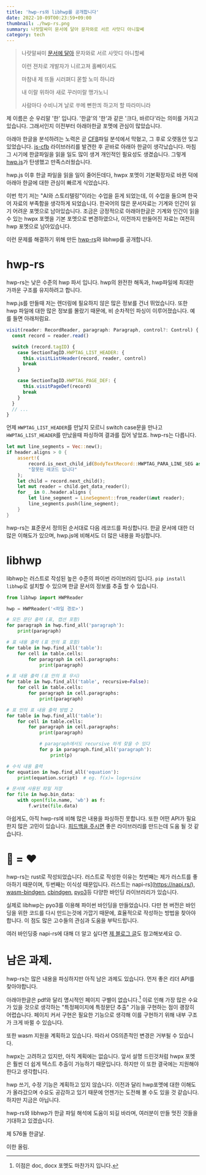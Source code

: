 ```yaml
---
title: 'hwp-rs와 libhwp를 공개합니다'
date: 2022-10-09T00:23:59+09:00
thumbnail: ./hwp-rs.png
summary: 나랏말싸미 문서에 달아 문자와로 서르 사맛디 아니할쎄
category: tech
---
```

> 나랏말싸미 [문서에 달아](https://ko.wikipedia.org/wiki/%EC%9D%B8%EA%B0%84%EC%9D%B4_%EC%9D%BD%EC%9D%84_%EC%88%98_%EC%9E%88%EB%8A%94_%EB%A7%A4%EC%B2%B4) 문자와로 서르 사맛디 아니할쎄
>
> 이런 젼차로 개발자가 니르고져 홀빼이셔도
>
> 마참내 제 뜨들 시러펴디 몯할 노미 하니라
>
> 내 이랄 위하야 새로 꾸러미랄 맹가노니
>
> 사람마다 수비니겨 날로 쑤메 뼌한킈 하고저 할 따라미니라

제 이름은 순 우리말 '한' 입니다. '한글'의 '한'과 같은 '크다, 바르다'라는 의미를 가지고 있습니다. 그래서인지 이전부터 아래아한글 포멧에 관심이 많았습니다.

아래아 한글을 분석하려는 노력은 곧 [CFB](https://ko.wikipedia.org/wiki/%EB%B3%B5%ED%95%A9_%ED%8C%8C%EC%9D%BC_%EC%9D%B4%EC%A7%84_%ED%98%95%EC%8B%9D)파일 분석에서 막혔고, 그 후로 오랫동안 잊고 있었습니다.
[js-cfb](https://github.com/SheetJS/js-cfb) 라이브러리를 발견한 후 곧바로 아래아 한글이 생각났습니다. 마침 그 시기에 한글파일을 읽을 일도 많이 생겨 개인적인 필요성도 생겼습니다. 그렇게 [hwp.js](https://github.com/hahnlee/hwp.js)가 탄생했고 만족스러웠습니다.

hwp.js 이후 한글 파일을 읽을 일이 줄어든데다, hwpx 포멧이 기본확장자로 바뀐 덕에 아래아 한글에 대한 관심이 빠르게 식었습니다.

이번 학기 저는 "AI와 스토리텔링"이라는 수업을 듣게 되었는데, 이 수업을 들으며 한국어 자료의 부족함을 생각하게 되었습니다. 한국어의 많은 문서자료는 기계와 인간이 읽기 어려운 포멧으로 남아있습니다. 조금은 긍정적으로 아래아한글은 기계와 인간이 읽을 수 있는 hwpx 포멧을 기본 포멧으로 변경하였으나, 이전까지 만들어진 자료는 여전히 hwp 포멧으로 남아있습니다.

이런 문제를 해결하기 위해 만든 [hwp-rs](https://github.com/hahnlee/hwp-rs)와 libhwp를 공개합니다.

# hwp-rs
hwp-rs는 낮은 수준의 hwp 파서 입니다. hwp의 완전한 해독과, hwp파일에 최대한 가까운 구조를 유지하려고 합니다.

hwp.js를 만들때 저는 렌더링에 필요하지 않은 많은 정보를 건너 뛰었습니다. 또한 hwp 파일에 대한 많은 정보를 몰랐기 때문에, 비 순차적인 파싱이 이루어졌습니다.
예를 들면 아래처럼요.
```js
visit(reader: RecordReader, paragraph: Paragraph, control?: Control) {
  const record = reader.read()

  switch (record.tagID) {
    case SectionTagID.HWPTAG_LIST_HEADER: {
      this.visitListHeader(record, reader, control)
      break
    }

    case SectionTagID.HWPTAG_PAGE_DEF: {
      this.visitPageDef(record)
      break
    }
  }
  // ...
}
```
언제 `HWPTAG_LIST_HEADER`를 만날지 모르니 switch case문을 만나고 `HWPTAG_LIST_HEADER`를 만났을때 파싱하여 결과를 집어 넣었죠. hwp-rs는 다릅니다.

```rs
let mut line_segments = Vec::new();
if header.aligns > 0 {
    assert!(
        record.is_next_child_id(BodyTextRecord::HWPTAG_PARA_LINE_SEG as u32),
        "잘못된 레코드 입니다"
    );
    let child = record.next_child();
    let mut reader = child.get_data_reader();
    for _ in 0..header.aligns {
        let line_segment = LineSegment::from_reader(&mut reader);
        line_segments.push(line_segment);
    }
}
```
hwp-rs는 표준문서 정의된 순서대로 다음 레코드를 파싱합니다. 한글 문서에 대한 더 많은 이해도가 있으며, hwp.js에 비해서도 더 많은 내용을 파싱합니다.

# libhwp
libhwp는 러스트로 작성된 높은 수준의 파이썬 라이브러리 입니다. `pip install libhwp`로 설치할 수 있으며 한글 문서의 정보를 추출 할 수 있습니다.
```python
from libhwp import HWPReader

hwp = HWPReader('<파일 경로>')

# 모든 문단 출력 (표, 캡션 포함)
for paragraph in hwp.find_all('paragraph'):
    print(paragraph)

# 표 내용 출력 (표 안의 표 포함)
for table in hwp.find_all('table'):
    for cell in table.cells:
        for paragraph in cell.paragraphs:
            print(paragraph)

# 표 내용 출력 (표 안의 표 무시)
for table in hwp.find_all('table', recursive=False):
    for cell in table.cells:
        for paragraph in cell.paragraphs:
            print(paragraph)

# 표 안의 표 내용 출력 방법 2
for table in hwp.find_all('table'):
    for cell in table.cells:
        for paragraph in cell.paragraphs:
            print(paragraph)

            # paragraph에서도 recursive 하게 찾을 수 있다
            for p in paragraph.find_all('paragraph'):
                print(p)

# 수식 내용 출력
for equation in hwp.find_all('equation'):
    print(equation.script)  # eg. f(x)= logx+sinx

# 문서에 사용된 파일 저장
for file in hwp.bin_data:
    with open(file.name, 'wb') as f:
        f.write(file.data)
```
아쉽게도, 아직 hwp-rs에 비해 많은 내용을 파싱하진 못합니다. 또한 어떤 API가 필요한지 많은 고민이 있습니다. [피드백을 주시면](https://github.com/hahnlee/hwp-rs/discussions) 좋은 라이브러리를 만드는데 도움 될 것 같습니다.

# 🦀 = ❤
hwp-rs는 rust로 작성되었습니다. 러스트로 작성한 이유는 첫번째는 제가 러스트를 좋아하기 때문이며, 두번째는 이식성 때문입니다. 러스트는 napi-rs](https://napi.rs/), [wasm-bindgen](https://github.com/rustwasm/wasm-bindgen), [cbindgen](https://github.com/eqrion/cbindgen), [pyo3](https://pyo3.rs/)등 다양한 바인딩 라이브러리가 있습니다.

실제로 libhwp는 pyo3를 이용해 파이썬 바인딩을 만들었습니다. 다만 현 버전은 바인딩을 위한 코드를 다시 만드는것에 가깝기 때문에, 효율적으로 작성하는 방법을 찾아야합니다.
이 점도 많은 고수들의 관심과 도움을 부탁드립니다.

여러 바인딩중 napi-rs에 대해 더 알고 싶다면 [제 블로그 글](https://blog.hanlee.io/2022/napi-rs)도 참고해보세요 😉.

# 남은 과제.
hwp-rs는 많은 내용을 파싱하지만 아직 남은 과제도 있습니다. 먼저 좋은 리더 API를 찾아야합니다.

아래아한글은 pdf와 달리 명시적인 페이지 구별이 없습니다.[^1] 이로 인해 가장 많은 수요가 있을 것으로 생각하는 "특정페이지에 특정문단 추출" 기능을 구현하는 점이 괭장히 어렵습니다.
페이지 커서 구현은 필요한 기능으로 생각해 이를 구현하기 위해 내부 구조가 크게 바뀔 수 있습니다.

또한 wasm 지원을 계획하고 있습니다. 따라서 OS의존적인 변경은 거부될 수 있습니다.

hwpx는 고려하고 있지만, 아직 계획에는 없습니다. 앞서 설명 드린것처럼 hwpx 포멧은 훨씬 더 쉽게 텍스트 추출이 가능하기 때문입니다.
하지만 이 또한 결국에는 지원해야한다고 생각합니다.

hwp 쓰기, 수정 기능은 계획하고 있지 않습니다. 이전과 달리 hwp포멧에 대한 이해도가 올라갔으며 수요도 공감하고 있기 때문에 언젠가는 도전해 볼 수도 있을 것 같습니다. 하지만 지금은 아닙니다.

hwp-rs와 libhwp가 한글 파일 해석에 도움이 되길 바라며, 여러분이 만들 멋진 것들을 기대하고 있겠습니다.

제 576돌 한글날.

이한 올림.

[^1]: 이점은 doc, docx 포멧도 마찬가지 입니다.

